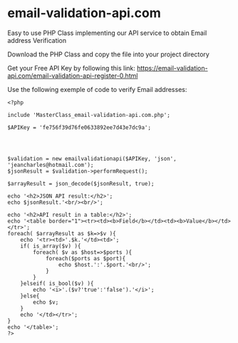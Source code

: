 # email-validation-api.com

Easy to use PHP Class implementing our API service to obtain Email address Verification

Download the PHP Class and copy the file into your project directory

Get your Free API Key by following this link: https://email-validation-api.com/email-validation-api-register-0.html

Use the following exemple of code to verify Email addresses:

```
<?php 

include 'MasterClass_email-validation-api.com.php';

$APIKey = 'fe756f39d76fe0633892ee7d43e7dc9a';




$validation = new emailvalidationapi($APIKey, 'json', 'jeancharles@hotmail.com');
$jsonResult = $validation->performRequest();

$arrayResult = json_decode($jsonResult, true);

echo '<h2>JSON API result:</h2>';
echo $jsonResult.'<br/><br/>';

echo '<h2>API result in a table:</h2>';
echo '<table border="1"><tr><td><b>Field</b></td><td><b>Value</b></td></tr>';
foreach( $arrayResult as $k=>$v ){
	echo '<tr><td>'.$k.'</td><td>';
	if( is_array($v) ){
		foreach( $v as $host=>$ports ){
			foreach($ports as $port){
				echo $host.':'.$port.'<br/>';
			}
		}
	}elseif( is_bool($v) ){
		echo '<i>'.($v?'true':'false').'</i>';
	}else{
		echo $v;
	}
	echo '</td></tr>';
}
echo '</table>';
?>
```
